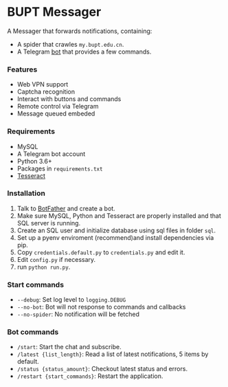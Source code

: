 # BUPT Messager

A Messager that forwards notifications, containing:
 - A spider that crawles `my.bupt.edu.cn`.
 - A Telegram [bot](https://telegram.me/bupt_messager) that provides a few commands.

### Features
 - Web VPN support
 - Captcha recognition
 - Interact with buttons and commands
 - Remote control via Telegram
 - Message queued embeded

### Requirements
 - MySQL
 - A Telegram bot account
 - Python 3.6+
 - Packages in `requirements.txt`
 - [Tesseract](https://github.com/tesseract-ocr/tesseract)

### Installation
1. Talk to [BotFather](https://telegram.me/BotFather) and create a bot.
1. Make sure MySQL, Python and Tesseract are properly installed and that SQL server is running.
1. Create an SQL user and initialize database using sql files in folder `sql`.
1. Set up a pyenv enviroment (recommend)and install dependencies via pip.
1. Copy `credentials.default.py` to `credentials.py` and edit it.
1. Edit `config.py` if necessary.
1. run `python run.py`.

### Start commands
 - `--debug`: Set log level to `logging.DEBUG`
 - `--no-bot`: Bot will not response to commands and callbacks
 - `--no-spider`: No notification will be fetched

### Bot commands
 - `/start`: Start the chat and subscribe.
 - `/latest {list_length}`: Read a list of latest notifications, 5 items by default.
 - `/status {status_amount}`: Checkout latest status and errors.
 - `/restart {start_commands}`: Restart the application.
